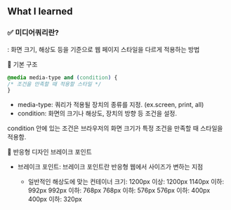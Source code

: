 ## What I learned

### ✅ 미디어쿼리란? 
: 화면 크기, 해상도 등을 기준으로 웹 페이지 스타일을 다르게 적용하는 방법

📍 기본 구조
```css
@media media-type and (condition) {
/* 조건을 만족할 때 적용할 스타일 */
}
``` 
- media-type: 쿼리가 적용될 장치의 종류를 지정. (ex.screen, print, all)
- condition: 화면의 크기나 해상도, 장치의 방향 등 조건을 설정.

condition 안에 있는 조건은 브라우저의 화면 크기가 특정 조건을 만족할 때 스타일을 적용함.

📍 반응형 디자인 브레이크 포인트
- 브레이크 포인트: 브레이크 포인트란 반응형 웹에서 사이즈가 변하는 지점

  - 일반적인 해상도에 맞는 컨테이너 크기:
  1200px 이상: 1200px
  1140px 이하: 992px
  992px 이하: 768px
  768px 이하: 576px
  576px 이하: 400px
  400px 이하: 320px
